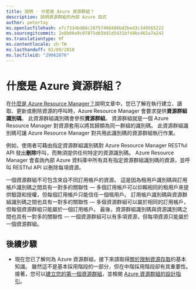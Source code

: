 ```yaml
---
title: 說明 - 什麼是 Azure 資源群組？
description: 說明資源群組的內部 Azure 函式
author: petertay
ms.openlocfilehash: e7c7334bd88c28f57498486bd2bed3c349565222
ms.sourcegitcommit: 2e8b06e9c07875d65b91d5431bfd4bc465a7a242
ms.translationtype: HT
ms.contentlocale: zh-TW
ms.lasthandoff: 02/09/2018
ms.locfileid: "29062076"
---
```

# <a name="what-is-an-azure-resource-group"></a>什麼是 Azure 資源群組？

在[什麼是 Azure Resource Manager？](resource-manager-explainer.md)說明文章中，您已了解在執行建立、讀取、更新或刪除資源的呼叫時，Azure Resource Manager 會要求提供**資源群組識別碼**。 此資源群組識別碼會參照**資源群組**。 資源群組就是一個 Azure Resource Manager 對資源套用以將其歸類為同一群組的識別碼。 此資源群組識別碼可讓 Azure Resource Manager 對共用此識別碼的資源群組執行作業。

例如，使用者可藉由指定資源群組識別碼對 Azure Resource Manager RESTful API 發出**刪除**呼叫，而無須提供任何特定的資源識別碼。 Azure Resource Manager 會查詢內部 Azure 資料庫中所有具有指定資源群組識別碼的資源，並呼叫 RESTful API 以刪除每項資源。

一個資源群組不可包含來自不同訂用帳戶的資源。 這是因為租用戶識別碼與訂用帳戶識別碼之間具有一對多的關聯性 &mdash; 多個訂用帳戶可以仰賴相同的租用戶來提供驗證和授權，但每個訂用帳戶只能信任一個租用戶。 訂用帳戶識別碼與資源群組識別碼之間也具有一對多的關聯性 &mdash; 多個資源群組可以屬於相同的訂用帳戶，但每個資源群組只能屬於一個訂用帳戶。 最後，資源群組識別碼與資源識別碼之間也具有一對多的關聯性 &mdash; 一個資源群組可以有多項資源，但每項資源只能屬於一個資源群組。

## <a name="next-steps"></a>後續步驟

* 現在您已了解何為 Azure 資源群組，接下來請取得[關於限制資源存取](/azure/active-directory/active-directory-understanding-resource-access?toc=/azure/architecture/cloud-adoption-guide/toc.json)的基本知識。 雖然這不是基本採用階段的一部分，但在中階採用階段卻有其重要性。 接著，您可以[建立您的第一個資源群組](/azure/azure-resource-manager/resource-group-portal?toc=/azure/architecture/cloud-adoption-guide/toc.json)，並檢閱 [Azure 資源群組的設計指引](resource-group.md)。
